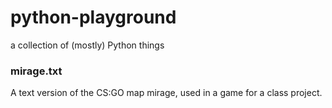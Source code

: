 # python-playground
a collection of (mostly) Python things


### mirage.txt
A text version of the CS:GO map mirage, used in a game for a class project.
